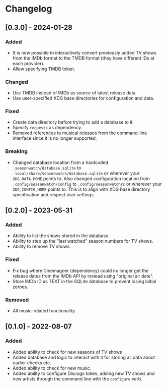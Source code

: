 # Changelog

## [0.3.0] - 2024-01-28

### Added

- It is now possible to interactively convert previously added TV shows from the
  IMDb format to the TMDB format (they have different IDs at each provider).
- Allow specifying TMDB token.

### Changed

- Use TMDB instead of IMDb as source of latest release data.
- Use user-specified XDG base directories for configuration and data.

### Fixed

- Create data directory before trying to add a database to it.
- Specify `requests` as dependency.
- Removed references to musical releases from the command-line interface since
  it is no longer supported.

### Breaking

- Changed database location from a hardcoded `.seasonwatch/database.sqlite` to
  `.local/share/seasonwatch/database.sqlite` or wherever your `XDG_DATA_HOME`
  points to. Also changed configuration location from
  `.config/seasonwatch/config` to `.config/seasonwatchrc` or wherever your
  `XDG_CONFIG_HOME` points to. This is to align with XDG base directory
  specification and respect user settings.

## [0.2.0] - 2023-05-31

### Added

- Ability to list the shows stored in the database.
- Ability to step up the "last watched" season numbers for TV shows.
- Ability to remove TV shows.

### Fixed

- Fix bug where Cinemagoer (dependency) could no longer get the release dates
  from the IMDb API by instead using "original air date".
- Store IMDb ID as TEXT in the SQLite database to prevent losing initial zeroes.

### Removed

- All music-related functionality.

## [0.1.0] - 2022-08-07

### Added

- Added ability to check for new seasons of TV shows
- Added database and logic to interact with it for storing all data about
  earlier checks etc.
- Added ability to check for new music.
- Added ability to configure Discogs token, adding new TV shows and new artists
  through the command line with the `configure` verb.
